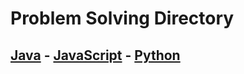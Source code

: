 # Problem Solving Directory

## [Java](https://github.com/ChristianPari/Java-Problem-Solving) - [JavaScript](https://github.com/ChristianPari/JavaScript-Problem-Solving) - [Python](https://github.com/ChristianPari/Python-Problem-Solving)
